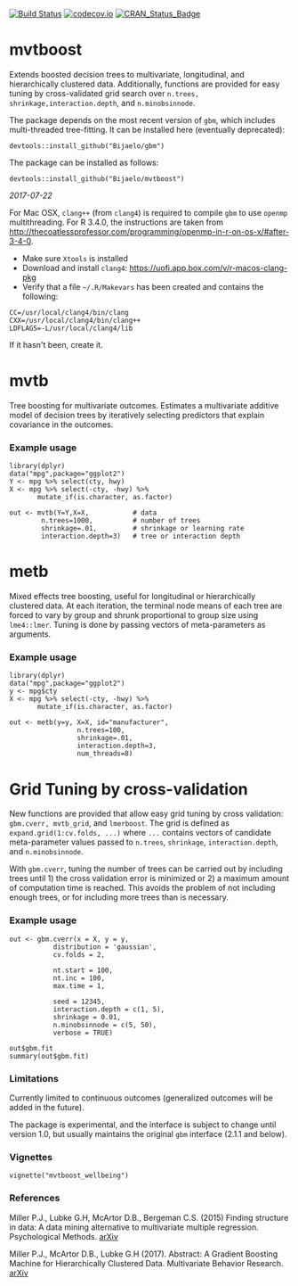 [![Build Status](https://travis-ci.org/patr1ckm/mvtboost.svg?branch=master)](https://travis-ci.org/patr1ckm/mvtboost)
[![codecov.io](https://codecov.io/github/patr1ckm/mvtboost/coverage.svg?branch=master)](https://codecov.io/github/patr1ckm/mvtboost?branch=master)
[![CRAN_Status_Badge](http://www.r-pkg.org/badges/version/mvtboost)](http://cran.r-project.org/package=mvtboost)

# mvtboost

Extends boosted decision trees to multivariate, longitudinal, and hierarchically 
clustered data. Additionally, functions are provided for easy tuning by cross-validated grid search over `n.trees, shrinkage,interaction.depth`, and `n.minobsinnode`.

The package depends on the most recent version of `gbm`, which includes multi-threaded tree-fitting. It can be installed here (eventually deprecated):

    devtools::install_github("Bijaelo/gbm")
    
The package can be installed as follows:

    devtools::install_github("Bijaelo/mvtboost")

*2017-07-22*

For Mac OSX, `clang++` (from `clang4`) is required to compile `gbm` to use `openmp` multithreading. For R 3.4.0, the instructions are taken from http://thecoatlessprofessor.com/programming/openmp-in-r-on-os-x/#after-3-4-0. 

- Make sure `Xtools` is installed
- Download and install `clang4`: https://uofi.app.box.com/v/r-macos-clang-pkg
- Verify that a file `~/.R/Makevars` has been created and contains the following:

```
CC=/usr/local/clang4/bin/clang
CXX=/usr/local/clang4/bin/clang++
LDFLAGS=-L/usr/local/clang4/lib
```
If it hasn't been, create it.

# mvtb
Tree boosting for multivariate outcomes. Estimates a multivariate additive model of decision trees by iteratively selecting predictors that explain covariance in the outcomes. 

### Example usage

    library(dplyr)
    data("mpg",package="ggplot2")
    Y <- mpg %>% select(cty, hwy) 
    X <- mpg %>% select(-cty, -hwy) %>% 
           mutate_if(is.character, as.factor)

    out <- mvtb(Y=Y,X=X,           # data
            n.trees=1000,          # number of trees
            shrinkage=.01,         # shrinkage or learning rate
            interaction.depth=3)   # tree or interaction depth
    
    
# metb 

Mixed effects tree boosting, useful for longitudinal or hierarchically clustered data. At
each iteration, the terminal node means of each tree are forced to vary by group and shrunk
proportional to group size using `lme4::lmer`. Tuning is done by passing vectors
of meta-parameters as arguments.

### Example usage

    library(dplyr)
    data("mpg",package="ggplot2")
    y <- mpg$cty
    X <- mpg %>% select(-cty, -hwy) %>% 
           mutate_if(is.character, as.factor)
    
    out <- metb(y=y, X=X, id="manufacturer", 
                     n.trees=100,
                     shrinkage=.01, 
                     interaction.depth=3,
                     num_threads=8)
                     
# Grid Tuning by cross-validation

New functions are provided that allow easy grid tuning by cross validation: `gbm.cverr, mvtb_grid`, and `lmerboost`. The grid is defined as `expand.grid(1:cv.folds, ...)` where `...` contains vectors of 
candidate meta-parameter values passed to `n.trees`, `shrinkage`, `interaction.depth`, and `n.minobsinnode`.

With `gbm.cverr`, tuning the number of trees can be carried out by including trees until 1) the cross validation error is minimized or 2) a maximum amount of computation time is reached. This avoids the problem of not including enough trees, or for including more trees than is necessary. 

### Example usage
    
    out <- gbm.cverr(x = X, y = y, 
               distribution = 'gaussian', 
               cv.folds = 2, 
               
               nt.start = 100, 
               nt.inc = 100, 
               max.time = 1, 
               
               seed = 12345,
               interaction.depth = c(1, 5), 
               shrinkage = 0.01,
               n.minobsinnode = c(5, 50), 
               verbose = TRUE)
               
    out$gbm.fit
    summary(out$gbm.fit)
        
    
### Limitations

Currently limited to continuous outcomes (generalized outcomes will be added in the future).

The package is experimental, and the interface is subject to change until version
1.0, but usually maintains the original `gbm` interface (2.1.1 and below). 

                  
### Vignettes

    vignette("mvtboost_wellbeing")
    
    
### References

Miller P.J., Lubke G.H, McArtor D.B., Bergeman C.S. (2015) Finding structure in data: A data mining alternative to multivariate multiple regression. Psychological Methods. [arXiv](https://arxiv.org/abs/1511.02025)

Miller P.J., McArtor D.B., Lubke G.H (2017). Abstract: A Gradient Boosting Machine for Hierarchically 
Clustered Data. Multivariate Behavior Research. [arXiv](https://arxiv.org/abs/1702.03994)
